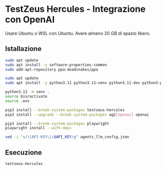 # TestZeus Hercules - Integrazione con OpenAI
Usare Ubuntu o WSL con Ubuntu. Avere almeno 20 GB di spazio libero.
## Istallazione
```bash
sudo apt update
sudo apt install -y software-properties-common
sudo add-apt-repository ppa:deadsnakes/ppa

sudo apt update
sudo apt install -y python3.11 python3.11-venv python3.11-dev python3-pip

python3.11 -m venv .
source bin/activate
source .env

pip3 install --break-system-packages testzeus-hercules
pip3 install --upgrade --break-system-packages ag2[openai] openai

pip3 install --break-system-packages playwright
playwright install --with-deps

sed -i "s/\[API-KEY\]/$API_KEY/g" agents_llm_config.json
```
## Esecuzione
```bash
testzeus-hercules
```